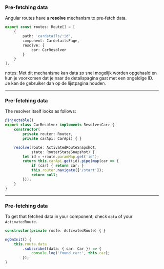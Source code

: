 ### Pre-fetching data

Angular routes have a **resolve**  mechanism to pre-fetch data.

```ts
export const routes: Route[] = [
	{
		path: 'cardetails/:id',
		component: CardetailsPage,
		resolve: {
			car: CarResolver
		}
	}
];
```

notes:
Met dit mechanisme kan data zo snel mogelijk worden opgehaald en kun je voorkomen dat je naar de detailspagina gaat met een ongeldige ID. Je kan de gebruiker dan op de lijstpagina houden.

---

### Pre-fetching data

The resolver itself looks as follows:

```ts
@Injectable()
export class CarResolver implements Resolve<Car> {
	constructor(
		private router: Router,
		private carApi: CarApi) { }

    resolve(route: ActivatedRouteSnapshot,
            state: RouterStateSnapshot) {
		let id = +route.paramMap.get('id');
		return this.carApi.get(id).pipe(map(car => {
			if (car) { return car; }
			this.router.navigate(['/start']);
			return null;
		}));
	}
}
```

---

### Pre-fetching data

To get that fetched data in your component, check `data` of your `ActivatedRoute`.

```ts
constructor(private route: ActivatedRoute) { }

ngOnInit() {
	this.route.data
		.subscribe((data: { car: Car }) => {
			console.log('found car:', this.car);
		});
}
```